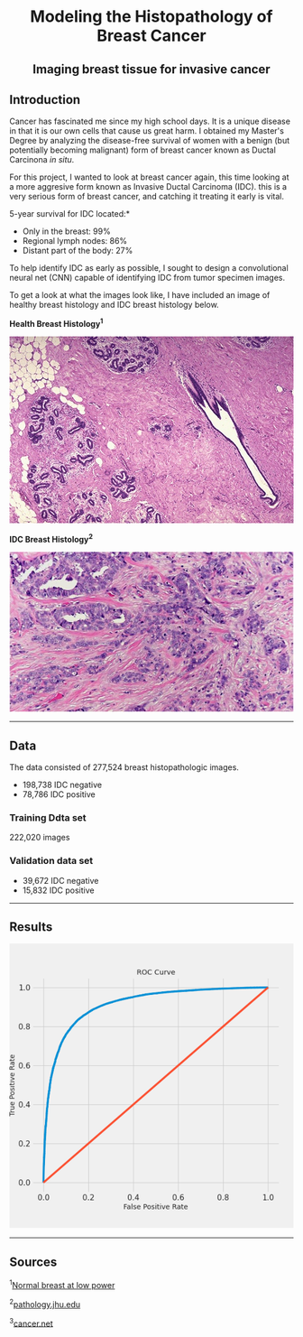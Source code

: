 # <div align='center'> Modeling the Histopathology of Breast Cancer </div>
## <div align='center'>Imaging breast tissue for invasive cancer </div>

## Introduction

Cancer has fascinated me since my high school days. It is a unique disease in that it is our own cells that cause us great harm. I obtained my Master's Degree by analyzing the disease-free survival of women with a benign (but potentially becoming malignant) form of breast cancer known as Ductal Carcinona *in situ*.

For this project, I wanted to look at breast cancer again, this time looking at a more aggresive form known as Invasive Ductal Carcinoma (IDC). this is a very serious form of breast cancer, and catching it treating it early is vital.

5-year survival for IDC located:*
* Only in the breast: 99%
* Regional lymph nodes: 86%
* Distant part of the body: 27%

To help identify IDC as early as possible, I sought to design a convolutional neural net (CNN) capable of identifying IDC from tumor specimen images.

To get a look at what the images look like, I have included an image of healthy breast histology and IDC breast histology below.


**Health Breast Histology<sup>1</sup>**

![normal](img/normal_breast_histology.jpg)

**IDC Breast Histology<sup>2</sup>**

![invasive](img/invasive-ductal-carcinoma.jpg)

<hr>

## Data

The data consisted of 277,524 breast histopathologic images.
* 198,738 IDC negative
* 78,786 IDC positive

### Training Ddta set
222,020 images

### Validation data set

* 39,672 IDC negative
* 15,832 IDC positive

<hr>

## Results

![ROC curve](img/roc_curve.png)

<hr>

## Sources

<sup>1</sup>[Normal breast at low power](https://webpath.med.utah.edu/HISTHTML/NORMAL/NORM005.html)

<sup>2</sup>[pathology.jhu.edu](ttps://pathology.jhu.edu/breast/types-of-breast-cancer/)

<sup>3</sup>[cancer.net](https://www.cancer.net/cancer-types/breast-cancer/statistics)